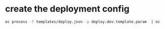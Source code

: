 # create the deployment config

```bash
oc process -f templates/deploy.json -p deploy.dev.template.param  | oc create -f -
```
